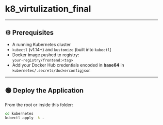 # k8_virtulization_final

---

## ⚙️ Prerequisites

- A running Kubernetes cluster
- `kubectl` (v1.14+) and `kustomize` (built into `kubectl`)
- Docker image pushed to registry:  
  `your-registry/frontend:<tag>`
- Add your Docker Hub credentials encoded in **base64** in `kubernetes/.secrets/dockerconfigjson`
---

## 🟢 Deploy the Application

From the root or inside this folder:

```bash
cd kubernetes
kubectl apply -k .

